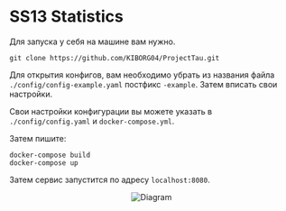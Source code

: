 # SS13 Statistics

Для запуска у себя на машине вам нужно.
```shell
git clone https://github.com/KIBORG04/ProjectTau.git
```

Для открытия конфигов, вам необходимо убрать из названия файла `./config/config-example.yaml` 
постфикс `-example`. Затем вписать свои настройки.

Свои настройки конфигурации вы можете указать в `./config/config.yaml` и `docker-compose.yml`.

Затем пишите:

```shell
docker-compose build
docker-compose up
```

Затем сервис запустится по адресу `localhost:8080`. 

<p align="center">
  <img src="https://github.com/KIBORG04/ProjectTau/blob/master/deaths.png?raw=true" alt="Diagram"/>
</p>
